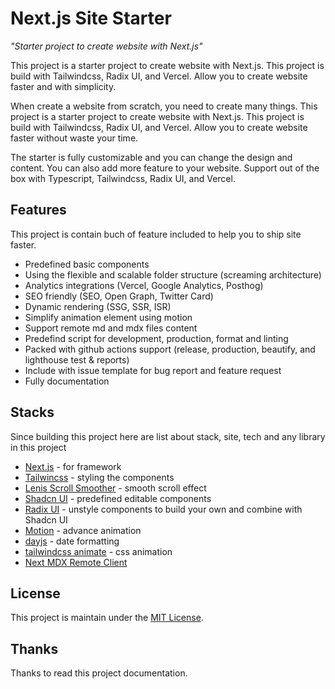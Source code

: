 # Next.js Site Starter

_"Starter project to create website with Next.js"_

This project is a starter project to create website with Next.js. This project is build with Tailwindcss, Radix UI, and Vercel. Allow you to create website faster and with simplicity.

When create a website from scratch, you need to create many things. This project is a starter project to create website with Next.js. This project is build with Tailwindcss, Radix UI, and Vercel. Allow you to create website faster without waste your time.

The starter is fully customizable and you can change the design and content. You can also add more feature to your website. Support out of the box with Typescript, Tailwindcss, Radix UI, and Vercel.

## Features

This project is contain buch of feature included to help you to ship site faster.

- Predefined basic components
- Using the flexible and scalable folder structure (screaming architecture)
- Analytics integrations (Vercel, Google Analytics, Posthog)
- SEO friendly (SEO, Open Graph, Twitter Card)
- Dynamic rendering (SSG, SSR, ISR)
- Simplify animation element using motion
- Support remote md and mdx files content
- Predefind script for development, production, format and linting
- Packed with github actions support (release, production, beautify, and lighthouse test & reports)
- Include with issue template for bug report and feature request
- Fully documentation

## Stacks

Since building this project here are list about stack, site, tech and any library in this project

- [Next.js](https://nextjs.org) - for framework
- [Tailwincss](https://tailwindcss.com) - styling the components
- [Lenis Scroll Smoother](https://lenis.studiofreight.com) - smooth scroll effect
- [Shadcn UI](https://ui.shadcn.com) - predefined editable components
- [Radix UI](https://radix-ui.com) - unstyle components to build your own and combine with Shadcn UI
- [Motion](https://motion.dev) - advance animation
- [dayjs](https://day.js.org) - date formatting
- [tailwindcss animate](https://github.com/tailwindlabs/tailwindcss-animate) - css animation
- [Next MDX Remote Client](https://github.com/ipikuka/next-mdx-remote-client)

## License

This project is maintain under the [MIT License](./LICENSE).

## Thanks

Thanks to read this project documentation.
